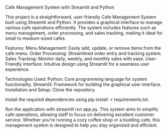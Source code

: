 Cafe Management System with Streamlit and Python

This project is a straightforward, user-friendly Cafe Management System built using Streamlit and Python. It provides a graphical interface to manage various cafe operations efficiently. The system includes features such as menu management, order processing, and sales tracking, making it ideal for small to medium-sized cafes.

Features:
Menu Management: Easily add, update, or remove items from the cafe menu.
Order Processing: Streamlined order entry and tracking system.
Sales Tracking: Monitor daily, weekly, and monthly sales with ease.
User-Friendly Interface: Intuitive design using Streamlit for a seamless user experience.


Technologies Used:
Python: Core programming language for system functionality.
Streamlit: Framework for building the graphical user interface.
Installation and Setup:
Clone the repository.

Install the required dependencies using pip install -r requirements.txt.

Run the application with streamlit run app.py.
This system aims to simplify cafe operations, allowing staff to focus on delivering excellent customer service. Whether you're running a cozy coffee shop or a bustling cafe, this management system is designed to help you stay organized and efficient.
